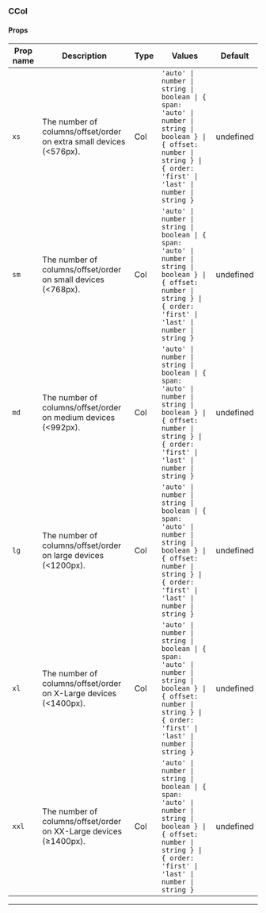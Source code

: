 ### CCol

#### Props

| Prop name        | Description                                                         | Type | Values                                                                                                                                                                         | Default   |
| ---------------- | ------------------------------------------------------------------- | ---- | ------------------------------------------------------------------------------------------------------------------------------------------------------------------------------ | --------- |
| <code>xs</code>  | The number of columns/offset/order on extra small devices (<576px). | Col  | `'auto' \| number \| string \| boolean \| { span: 'auto' \| number \| string \| boolean } \| { offset: number \| string } \| { order: 'first' \| 'last' \| number \| string }` | undefined |
| <code>sm</code>  | The number of columns/offset/order on small devices (<768px).       | Col  | `'auto' \| number \| string \| boolean \| { span: 'auto' \| number \| string \| boolean } \| { offset: number \| string } \| { order: 'first' \| 'last' \| number \| string }` | undefined |
| <code>md</code>  | The number of columns/offset/order on medium devices (<992px).      | Col  | `'auto' \| number \| string \| boolean \| { span: 'auto' \| number \| string \| boolean } \| { offset: number \| string } \| { order: 'first' \| 'last' \| number \| string }` | undefined |
| <code>lg</code>  | The number of columns/offset/order on large devices (<1200px).      | Col  | `'auto' \| number \| string \| boolean \| { span: 'auto' \| number \| string \| boolean } \| { offset: number \| string } \| { order: 'first' \| 'last' \| number \| string }` | undefined |
| <code>xl</code>  | The number of columns/offset/order on X-Large devices (<1400px).    | Col  | `'auto' \| number \| string \| boolean \| { span: 'auto' \| number \| string \| boolean } \| { offset: number \| string } \| { order: 'first' \| 'last' \| number \| string }` | undefined |
| <code>xxl</code> | The number of columns/offset/order on XX-Large devices (≥1400px).   | Col  | `'auto' \| number \| string \| boolean \| { span: 'auto' \| number \| string \| boolean } \| { offset: number \| string } \| { order: 'first' \| 'last' \| number \| string }` | undefined |

---
